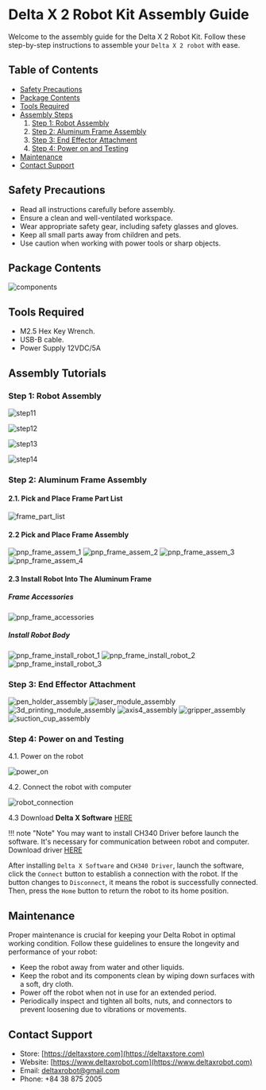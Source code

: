 # Delta X 2 Robot Kit Assembly Guide

Welcome to the assembly guide for the Delta X 2 Robot Kit. Follow these step-by-step instructions to assemble your `Delta X 2 robot` with ease.

## Table of Contents

- [Safety Precautions](#safety-precautions)
- [Package Contents](#package-contents)
- [Tools Required](#tools-required)
- [Assembly Steps](#assembly-steps)
    1. [Step 1: Robot Assembly](#step-1-robot-assembly)
    2. [Step 2: Aluminum Frame Assembly](#step-2-aluminum-frame-assembly)
    3. [Step 3: End Effector Attachment](#step-3-end-effector-attachment)
    4. [Step 4: Power on and Testing](#step-4-power-on-testing)
- [Maintenance](#maintenance)
- [Contact Support](#contact-support)

## Safety Precautions <a name="safety-precautions"></a>

- Read all instructions carefully before assembly.
- Ensure a clean and well-ventilated workspace.
- Wear appropriate safety gear, including safety glasses and gloves.
- Keep all small parts away from children and pets.
- Use caution when working with power tools or sharp objects.

## Package Contents <a name="package-contents"></a>

![components](https://1.bp.blogspot.com/-MgzXqkMBONI/YOEu70skY9I/AAAAAAAADTI/A-6DcRk2bF8InU6wkTRUxWP41UHCLf9ZwCNcBGAsYHQ/s16000/partlist_x2asmbly.png)

## Tools Required <a name="tools-required"></a>

- M2.5 Hex Key Wrench.
- USB-B cable.
- Power Supply 12VDC/5A

## Assembly Tutorials <a name="assembly-steps"></a>

### Step 1: Robot Assembly <a name="step-1-robot-assembly"></a>

![step11](https://lh3.googleusercontent.com/-kKhVyfOHh9o/YNqRQHYlf4I/AAAAAAAADCM/MJW-9KUTGBciPOFK3YrLIwuBnQTC_AJtQCNcBGAsYHQ/s16000/Page3.png)

![step12](https://lh3.googleusercontent.com/-IH_-3fRLAt0/YNqRaRPLwNI/AAAAAAAADCQ/HgZCy3SOj9UlcQmfyO9j8I5i_3RvhY5cgCNcBGAsYHQ/s16000/page4.png)

![step13](https://lh3.googleusercontent.com/--FZ4_8Kf1uQ/YNqRiRXNiYI/AAAAAAAADCY/5ep5Cexy998oKiu6pYDwInxOE1SwrP7qQCNcBGAsYHQ/s16000/page5.png)

![step14](https://lh3.googleusercontent.com/-C7DMIcfqgBg/YNqRwESfV4I/AAAAAAAADCg/dsNyC3TFhDUoFtnnM7WRrTZaNCI5JKFOQCNcBGAsYHQ/s16000/page6.png)

### Step 2: Aluminum Frame Assembly <a name="step-2-aluminum-frame-assembly"></a>

#### 2.1. Pick and Place Frame Part List

![frame_part_list](https://1.bp.blogspot.com/-6Hb1u8tG2Nw/YNqgOXQXiTI/AAAAAAAADCs/xzd_EQVeNd0JuJRWPGkl9mPAfsbshSR9gCNcBGAsYHQ/s16000/partlist_frmasmbly.png)

#### 2.2 Pick and Place Frame Assembly

![pnp_frame_assem_1](https://1.bp.blogspot.com/-oglndaDzvU0/YNrQTWmETtI/AAAAAAAADC4/FnxGylaw8Hs4vl_jxRUbGHVbyejHXsp0wCNcBGAsYHQ/s16000/page7.png)
![pnp_frame_assem_2](https://1.bp.blogspot.com/--tKzwPW-N_M/YNrQTfg21ZI/AAAAAAAADC8/n3HY2eq2mnAovb5zNvlKNtTX8luKcyvPQCNcBGAsYHQ/s16000/page8.png)
![pnp_frame_assem_3](https://1.bp.blogspot.com/-xXs0sU4k2RU/YNrQT05kxNI/AAAAAAAADDA/U5RpgdrSeUwVcRpqBbnVeBp-b6YUs4X4QCNcBGAsYHQ/s16000/page9.png)
![pnp_frame_assem_4](https://1.bp.blogspot.com/-6JY9h7uMhCo/YNrTbtg0QxI/AAAAAAAADDQ/oAeIClBauFQ2N7geyzPDAm-sYWj2keUTgCNcBGAsYHQ/s16000/page10_2.png)

#### 2.3 Install Robot Into The Aluminum Frame

##### Frame Accessories

![pnp_frame_accessories](https://1.bp.blogspot.com/-F9CwF7Ui-Hk/YNrfZt5foSI/AAAAAAAADD4/aJVd9KzX5ocyP-vYmuOuq2-ThrFGtJLPwCNcBGAsYHQ/s16000/partlist_hangrobot.png)

##### Install Robot Body

![pnp_frame_install_robot_1](https://1.bp.blogspot.com/-2lnMSs0zYdI/YNrXDLK-syI/AAAAAAAADDg/m1XVm82o18YnGclB3ALt-hBn9Vdip3mAwCNcBGAsYHQ/s16000/page11.png)
![pnp_frame_install_robot_2](https://1.bp.blogspot.com/-zYXwIfrWuF8/YNrXC-UzxLI/AAAAAAAADDY/gp2fn6BZVykYA8zdfpQcJ68TWd-5Co3SQCNcBGAsYHQ/s16000/page12.png)
![pnp_frame_install_robot_3](https://1.bp.blogspot.com/-RMweYY9WfH8/YNrX2Amp1QI/AAAAAAAADDw/z1WGcykLJNwxl4pkb2ot5QZwAGe-q5NDgCNcBGAsYHQ/s16000/page13_2.png)

### Step 3: End Effector Attachment <a name="step-3-end-effector-attachment"></a>

![pen_holder_assembly](https://1.bp.blogspot.com/-yfpQwHxXLaw/YNwgqevztUI/AAAAAAAADGc/Acp3F7sFVvoihJPQ4ClKA1yZ3-_K8Xk8QCNcBGAsYHQ/s16000/page1.png)
![laser_module_assembly](https://1.bp.blogspot.com/-5sgdaW28nzQ/YNwjvnLylqI/AAAAAAAADGo/HRLVWharQpw1E2sDRSbN6wUQx4NCgZkYwCNcBGAsYHQ/s16000/page2.png)
![3d_printing_module_assembly](https://1.bp.blogspot.com/-vQD9g0ZZ5HQ/YNwrJTe3-hI/AAAAAAAADHA/liycG-jFBxUEzj1hALHydlMlbpqPMtBFgCNcBGAsYHQ/s16000/page3%252B4.png)
![axis4_assembly](https://1.bp.blogspot.com/-4LA8seJpC4s/YNwtItfX-mI/AAAAAAAADHI/Mu9zLuxnCPIjH6ll5040PrGM2-Omn4fFwCNcBGAsYHQ/s16000/page4_2.png)
![gripper_assembly](https://1.bp.blogspot.com/-4H4ir9kfXUE/YNwupRbGIDI/AAAAAAAADHU/EcTu-D_u6cYxEkOh9Wzc0INXyYNgoWk5QCNcBGAsYHQ/s16000/page6_2.png)
![suction_cup_assembly](https://1.bp.blogspot.com/-2omV2gUfki0/YNwxfiJZvqI/AAAAAAAADHk/HcYTe22RkQMRP4naZZKMBIMJ-EIvPG6yQCNcBGAsYHQ/s16000/page7%252B8.png)

### Step 4: Power on and Testing <a name="step-4-power-on-testing"></a>

4.1. Power on the robot

![power_on](https://1.bp.blogspot.com/-woOhJ3pZVXI/YN6NlezHJYI/AAAAAAAADMY/xgfLuCImzogtlHUwziXiwbNX_725Nif-wCNcBGAsYHQ/s16000/Setup1.png)

4.2. Connect the robot with computer

![robot_connection](https://1.bp.blogspot.com/-cSQTnWGl3TE/YN6OrOCMnWI/AAAAAAAADMg/_xSLxY0dzZAB2o8FEsut11HI-9Z3oUMYwCNcBGAsYHQ/s16000/Setup2.png)

4.3 Download **Delta X Software** [HERE](https://www.deltaxrobot.com/p/download.html)

!!! note "Note"
    You may want to install CH340 Driver before launch the software. It's necessary for communication between robot and computer. Download driver [HERE](https://sparks.gogo.co.nz/ch340.html)

After installing `Delta X Software` and `CH340 Driver`, launch the software, click the `Connect` button to establish a connection with the robot. If the button changes to `Disconnect`, it means the robot is successfully connected. Then, press the `Home` button to return the robot to its home position.

## Maintenance <a name="maintenance"></a>

Proper maintenance is crucial for keeping your Delta Robot in optimal working condition. Follow these guidelines to ensure the longevity and performance of your robot:

- Keep the robot away from water and other liquids.
- Keep the robot and its components clean by wiping down surfaces with a soft, dry cloth.
- Power off the robot when not in use for an extended period.
- Periodically inspect and tighten all bolts, nuts, and connectors to prevent loosening due to vibrations or movements.

## Contact Support <a name="contact-support"></a>

- Store: [https://deltaxstore.com](https://deltaxstore.com)
- Website: [https://www.deltaxrobot.com](https://www.deltaxrobot.com)
- Email: [deltaxrobot@gmail.com](mailto:deltaxrobot@gmail.com)
- Phone: +84 38 875 2005
